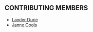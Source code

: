 ## CONTRIBUTING MEMBERS

* [Lander Durie](https://github.com/landerdurie)
* [Janne Cools](https://github.com/jannecools)